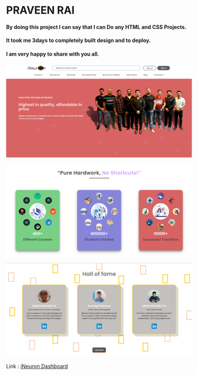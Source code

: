 # PRAVEEN RAI

#### By doing this project I can say that I can Do any HTML and CSS Projects.

#### It took me 3days to completely built design and to deploy.

#### I am very happy to share with you all.

![Dashboard](img/dashboard.png)

![Dashboard](img/dashboard2.png)

![Dashboard](img/dashboard3.png)

Link : [iNeuron Dashboard](link)
